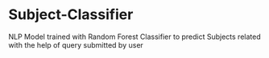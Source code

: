 # Subject-Classifier
NLP Model trained with Random Forest Classifier to predict Subjects related with the help of query submitted by user
